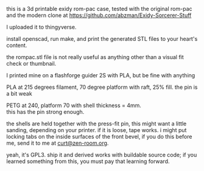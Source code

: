 this is a 3d printable exidy rom-pac case, tested with the original rom-pac
and the modern clone at https://github.com/abzman/Exidy-Sorcerer-Stuff

I uploaded it to thingyverse.

install openscad, run make, and print the generated STL files to your
heart's content.

the rompac.stl file is not really useful as anything other than a visual
fit check or thumbnail.

I printed mine on a flashforge guider 2S with PLA, but be fine with anything

PLA at 215 degrees filament, 70 degree platform 
with raft, 25% fill. the pin is a bit weak

PETG at 240, platform 70 with shell thickness = 4mm.  
this has the pin strong enough.

the shells are held together with the press-fit pin, this might want a little
sanding, depending on your printer.  if it is loose, tape works.
i might put locking tabs on the inside surfaces of the front bevel,
if you do this before me, send it to me at curt@zen-room.org.

yeah, it's GPL3.  ship it and derived works with buildable source code; 
if you learned something from this, you must pay that learning forward.



